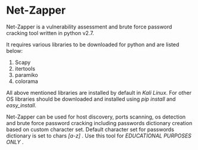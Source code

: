 # Net-Zapper
Net-Zapper is a vulnerability assessment and brute force password cracking tool written in python v2.7.

It requires various libraries to be downloaded for python and are listed below:
  1. Scapy
  2. itertools
  3. paramiko
  4. colorama

All above mentioned libraries are installed by default in *Kali Linux*.
For other OS libraries should be downloaded and installed using *pip install* and *easy_install*.

Net-Zapper can be used for host discovery, ports scanning, os detection and brute force password cracking including passwords dictionary creation based on custom character set. Default character set for passwords dictionary is set to chars *[a-z]* . 
Use this tool for *EDUCATIONAL PURPOSES ONLY* .
